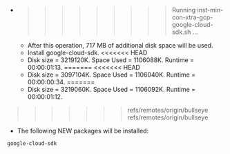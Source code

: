 * >>>>>>>>> Running inst-min-con-xtra-gcp-google-cloud-sdk.sh ...
  * After this operation, 717 MB of additional disk space will be used.
  * Install google-cloud-sdk.
<<<<<<< HEAD
  * Disk size = 3219120K. Space Used = 1106088K. Runtime = 00:00:01:13.
=======
<<<<<<< HEAD
  * Disk size = 3097104K. Space Used = 1106040K. Runtime = 00:00:00:34.
=======
  * Disk size = 3219060K. Space Used = 1106092K. Runtime = 00:00:01:12.
>>>>>>> refs/remotes/origin/bullseye
>>>>>>> refs/remotes/origin/bullseye
  * The following NEW packages will be installed:
  ```bash
google-cloud-sdk
  ```

